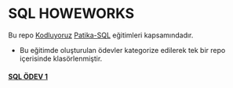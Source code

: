 # SQL HOWEWORKS

Bu repo [Kodluyoruz](https://www.kodluyoruz.org) [Patika-SQL](https://app.patika.dev/courses/sql) eğitimleri kapsamındadır.

* Bu eğitimde oluşturulan ödevler kategorize edilerek tek bir repo içerisinde klasörlenmiştir.

#### [SQL ÖDEV 1](./SQLHW01.sql)

